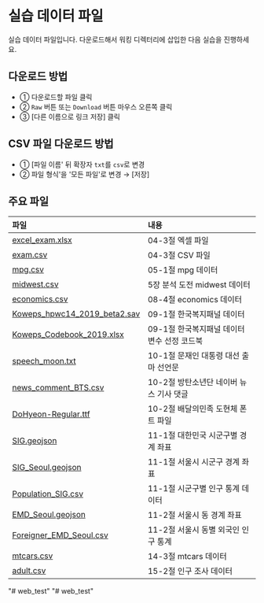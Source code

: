 # 실습 데이터 파일
실습 데이터 파일입니다. 다운로드해서 워킹 디렉터리에 삽입한 다음 실습을 진행하세요.

## 다운로드 방법
- ① 다운로드할 파일 클릭
- ② `Raw` 버튼 또는 `Download` 버튼 마우스 오른쪽 클릭
- ③ [다른 이름으로 링크 저장] 클릭


## CSV 파일 다운로드 방법
- ① [파일 이름' 뒤 확장자 `txt`를 `csv`로 변경 
- ② 파일 형식'을 '모든 파일'로 변경 → [저장]


## 주요 파일
파일           | 내용
:------------- |:-------------
[excel_exam.xlsx](https://github.com/youngwoos/Doit_Python/blob/main/Data/excel_exam.xlsx) | 04-3절 엑셀 파일
[exam.csv](https://github.com/youngwoos/Doit_Python/blob/main/Data/exam.csv) | 04-3절 CSV 파일
[mpg.csv](https://github.com/youngwoos/Doit_Python/blob/main/Data/mpg.csv) | 05-1절 mpg 데이터
[midwest.csv](https://github.com/youngwoos/Doit_Python/blob/main/Data/midwest.csv) | 5장 분석 도전 midwest 데이터
[economics.csv](https://github.com/youngwoos/Doit_Python/blob/main/Data/economics.csv) | 08-4절 economics 데이터
[Koweps_hpwc14_2019_beta2.sav](https://github.com/youngwoos/Doit_Python/blob/main/Data/Koweps_hpwc14_2019_beta2.sav) | 09-1절 한국복지패널 데이터
[Koweps_Codebook_2019.xlsx](https://github.com/youngwoos/Doit_Python/blob/main/Data/Koweps_Codebook_2019.xlsx) | 09-1절 한국복지패널 데이터 변수 선정 코드북
[speech_moon.txt](https://github.com/youngwoos/Doit_Python/blob/main/Data/speech_moon.txt) | 10-1절 문재인 대통령 대선 출마 선언문
[news_comment_BTS.csv](https://github.com/youngwoos/Doit_Python/blob/main/Data/news_comment_BTS.csv) | 10-2절 방탄소년단 네이버 뉴스 기사 댓글
[DoHyeon-Regular.ttf](https://github.com/youngwoos/Doit_Python/blob/main/Data/DoHyeon-Regular.ttf) | 10-2절 배달의민족 도현체 폰트 파일
[SIG.geojson](https://github.com/youngwoos/Doit_Python/blob/main/Data/SIG.geojson) | 11-1절 대한민국 시군구별 경계 좌표
[SIG_Seoul.geojson](https://github.com/youngwoos/Doit_Python/blob/main/Data/SIG_Seoul.geojson) | 11-1절 서울시 시군구 경계 좌표
[Population_SIG.csv](https://github.com/youngwoos/Doit_Python/blob/main/Data/Population_SIG.csv) | 11-1절 시군구별 인구 통계 데이터
[EMD_Seoul.geojson](https://github.com/youngwoos/Doit_Python/blob/main/Data/EMD_Seoul.geojson) | 11-2절 서울시 동 경계 좌표
[Foreigner_EMD_Seoul.csv](https://github.com/youngwoos/Doit_Python/blob/main/Data/Foreigner_EMD_Seoul.csv) | 11-2절 서울시 동별 외국인 인구 통계
[mtcars.csv](https://github.com/youngwoos/Doit_Python/blob/main/Data/mtcars.csv) | 14-3절 mtcars 데이터
[adult.csv](https://github.com/youngwoos/Doit_Python/blob/main/Data/adult.csv) | 15-2절 인구 조사 데이터
"# web_test" 
"# web_test" 
